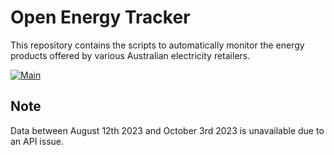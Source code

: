 # Open Energy Tracker

This repository contains the scripts to automatically monitor the energy products offered by various Australian electricity retailers.

[![Main](https://github.com/LukePrior/open-energy-tracker/actions/workflows/main.yml/badge.svg)](https://github.com/LukePrior/open-energy-tracker/actions/workflows/main.yml)

## Note

Data between August 12th 2023 and October 3rd 2023 is unavailable due to an API issue.
